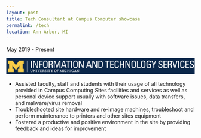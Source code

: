 ```yaml
---
layout: post
title: Tech Consultant at Campus Computer showcase
permalink: /tech
location: Ann Arbor, MI
---
```


May 2019 - Present

![img]( https://raw.githubusercontent.com/bencampa/ben_site/master/_site/images/tech.png )

- Assisted faculty, staff and students with their usage of all technology provided in Campus Computing Sites facilities and services as well as personal device support usually with software issues, data transfers, and malware/virus removal
- Troubleshooted site hardware and re-image machines, troubleshoot and perform maintenance to printers and other sites equipment
- Fostered a productive and positive environment in the site by providing feedback and ideas for improvement
